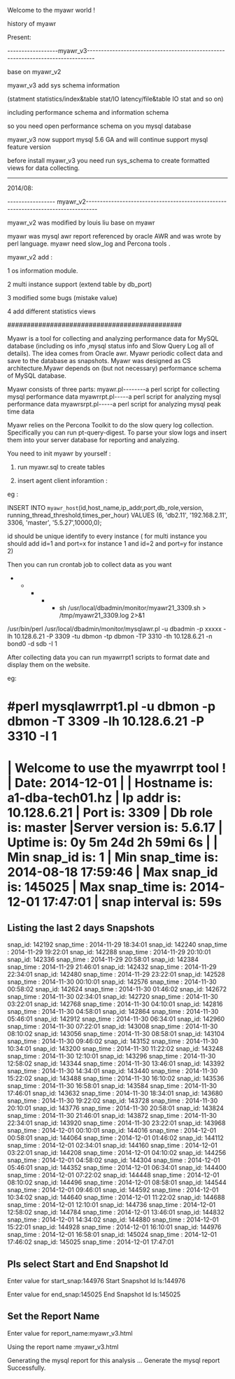 Welcome to the myawr world !

history of myawr 

Present:

------------------myawr_v3--------------------------------------------------------------------------------

base on myawr_v2

myawr_v3 add sys schema information

(statment statistics/index&table stat/IO latency/file&table IO stat and so on)

including performance schema and information schema

so you need open performance schema on you mysql database

myawr_v3 now support mysql 5.6 GA and will continue support mysql feature version 

before install myawr_v3 you need run sys_schema to create formatted views for data collecting.

------------------------------------------------------------------------------------------------------------

2014/08:

----------------- myawr_v2----------------------------------------------------------------------------------

myawr_v2 was modified by louis liu base on myawr

myawr was mysql awr report referenced by oracle AWR and was wrote by perl language. myawr need slow_log and Percona tools .

myawr_v2 add :

1 os information module.

2 multi instance support (extend table by db_port)

3 modified some bugs (mistake value)

4 add different statistics views


#############################################

Myawr is a tool for collecting and analyzing performance data for MySQL database (including os info ,mysql status info and Slow Query Log  all of details). 
The idea comes from Oracle awr. Myawr periodic collect data and save to the database as snapshots.
Myawr was designed as CS architecture.Myawr depends on (but not necessary) performance schema of MySQL database.

Myawr consists of three parts:
myawr.pl--------a perl script for collecting mysql performance data
myawrrpt.pl-----a perl script for analyzing mysql performance data
myawrsrpt.pl-----a perl script for analyzing mysql peak time data

Myawr relies on the Percona Toolkit to do the slow query log collection.
Specifically you can run pt-query-digest. To parse your slow logs and insert them into your server database for reporting and analyzing. 

You need to init myawr by yourself :

1. run myawr.sql to create tables

2. insert agent client inforamtion :

eg :

INSERT INTO `myawr_host`(id,host_name,ip_addr,port,db_role,version, running_thread_threshold,times_per_hour) VALUES (6, 'db2.11', '192.168.2.11', 3306, 'master', '5.5.27',10000,0);

id should be unique identify to every instance ( for multi instance you should add id=1 and port=x for instance 1 and id=2 and port=y for instance 2)

Then you can run crontab job to collect data as you want 

* * * * * sh  /usr/local/dbadmin/monitor/myawr21_3309.sh  > /tmp/myawr21_3309.log 2>&1


/usr/bin/perl /usr/local/dbadmin/monitor/mysqlawr.pl -u dbadmin  -p xxxxx  -lh 10.128.6.21 -P 3309  -tu dbmon -tp dbmon -TP 3310 -th 10.128.6.21 -n bond0 -d sdb -I 1

After collecting data  you can run myawrrpt1 scripts to format date and display them on the website.

eg:

#perl  mysqlawrrpt1.pl   -u dbmon   -p dbmon  -T 3309  -lh 10.128.6.21 -P 3310 -I 1
===================================================
|       Welcome to use the myawrrpt tool !   
|             Date: 2014-12-01
|
|      Hostname is: a1-dba-tech01.hz 
|       Ip addr is: 10.128.6.21 
|          Port is: 3309 
|       Db role is: master 
|Server version is: 5.6.17
|        Uptime is: 0y 5m 24d 2h 59mi 6s
|
|   Min snap_id is: 1 
| Min snap_time is: 2014-08-18 17:59:46 
|   Max snap_id is: 145025 
| Max snap_time is: 2014-12-01 17:47:01 
| snap interval is: 59s
===================================================

Listing the last 2 days Snapshots
---------------------------------
snap_id:  142192      snap_time : 2014-11-29 18:34:01 
snap_id:  142240      snap_time : 2014-11-29 19:22:01 
snap_id:  142288      snap_time : 2014-11-29 20:10:01 
snap_id:  142336      snap_time : 2014-11-29 20:58:01 
snap_id:  142384      snap_time : 2014-11-29 21:46:01 
snap_id:  142432      snap_time : 2014-11-29 22:34:01 
snap_id:  142480      snap_time : 2014-11-29 23:22:01 
snap_id:  142528      snap_time : 2014-11-30 00:10:01 
snap_id:  142576      snap_time : 2014-11-30 00:58:02 
snap_id:  142624      snap_time : 2014-11-30 01:46:02 
snap_id:  142672      snap_time : 2014-11-30 02:34:01 
snap_id:  142720      snap_time : 2014-11-30 03:22:01 
snap_id:  142768      snap_time : 2014-11-30 04:10:01 
snap_id:  142816      snap_time : 2014-11-30 04:58:01 
snap_id:  142864      snap_time : 2014-11-30 05:46:01 
snap_id:  142912      snap_time : 2014-11-30 06:34:01 
snap_id:  142960      snap_time : 2014-11-30 07:22:01 
snap_id:  143008      snap_time : 2014-11-30 08:10:02 
snap_id:  143056      snap_time : 2014-11-30 08:58:01 
snap_id:  143104      snap_time : 2014-11-30 09:46:02 
snap_id:  143152      snap_time : 2014-11-30 10:34:01 
snap_id:  143200      snap_time : 2014-11-30 11:22:02 
snap_id:  143248      snap_time : 2014-11-30 12:10:01 
snap_id:  143296      snap_time : 2014-11-30 12:58:02 
snap_id:  143344      snap_time : 2014-11-30 13:46:01 
snap_id:  143392      snap_time : 2014-11-30 14:34:01 
snap_id:  143440      snap_time : 2014-11-30 15:22:02 
snap_id:  143488      snap_time : 2014-11-30 16:10:02 
snap_id:  143536      snap_time : 2014-11-30 16:58:01 
snap_id:  143584      snap_time : 2014-11-30 17:46:01 
snap_id:  143632      snap_time : 2014-11-30 18:34:01 
snap_id:  143680      snap_time : 2014-11-30 19:22:02 
snap_id:  143728      snap_time : 2014-11-30 20:10:01 
snap_id:  143776      snap_time : 2014-11-30 20:58:01 
snap_id:  143824      snap_time : 2014-11-30 21:46:01 
snap_id:  143872      snap_time : 2014-11-30 22:34:01 
snap_id:  143920      snap_time : 2014-11-30 23:22:01 
snap_id:  143968      snap_time : 2014-12-01 00:10:01 
snap_id:  144016      snap_time : 2014-12-01 00:58:01 
snap_id:  144064      snap_time : 2014-12-01 01:46:02 
snap_id:  144112      snap_time : 2014-12-01 02:34:01 
snap_id:  144160      snap_time : 2014-12-01 03:22:01 
snap_id:  144208      snap_time : 2014-12-01 04:10:02 
snap_id:  144256      snap_time : 2014-12-01 04:58:02 
snap_id:  144304      snap_time : 2014-12-01 05:46:01 
snap_id:  144352      snap_time : 2014-12-01 06:34:01 
snap_id:  144400      snap_time : 2014-12-01 07:22:02 
snap_id:  144448      snap_time : 2014-12-01 08:10:02 
snap_id:  144496      snap_time : 2014-12-01 08:58:01 
snap_id:  144544      snap_time : 2014-12-01 09:46:01 
snap_id:  144592      snap_time : 2014-12-01 10:34:02 
snap_id:  144640      snap_time : 2014-12-01 11:22:02 
snap_id:  144688      snap_time : 2014-12-01 12:10:01 
snap_id:  144736      snap_time : 2014-12-01 12:58:02 
snap_id:  144784      snap_time : 2014-12-01 13:46:01 
snap_id:  144832      snap_time : 2014-12-01 14:34:02 
snap_id:  144880      snap_time : 2014-12-01 15:22:01 
snap_id:  144928      snap_time : 2014-12-01 16:10:01 
snap_id:  144976      snap_time : 2014-12-01 16:58:01 
snap_id:  145024      snap_time : 2014-12-01 17:46:02 
snap_id:  145025      snap_time : 2014-12-01 17:47:01 

Pls select Start and End Snapshot Id
------------------------------------
Enter value for start_snap:144976
Start Snapshot Id Is:144976

Enter value for end_snap:145025
End  Snapshot Id Is:145025

Set the Report Name
-------------------

Enter value for report_name:myawr_v3.html

Using the report name :myawr_v3.html

Generating the mysql report for this analysis ...
Generate the mysql report Successfully.


